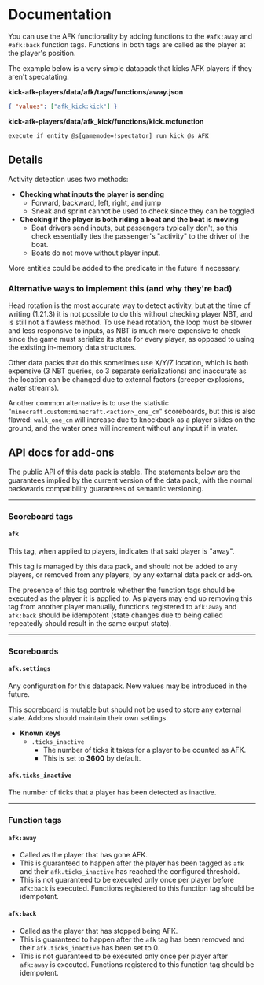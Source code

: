 # Documentation

You can use the AFK functionality by adding functions to the `#afk:away` and
`#afk:back` function tags. Functions in both tags are called as the player at
the player's position.

The example below is a very simple datapack that kicks AFK players if they
aren't specatating.

**kick-afk-players/data/afk/tags/functions/away.json**

```json
{ "values": ["afk_kick:kick"] }
```

**kick-afk-players/data/afk_kick/functions/kick.mcfunction**

```mcfunction
execute if entity @s[gamemode=!spectator] run kick @s AFK
```

## Details

Activity detection uses two methods:

- **Checking what inputs the player is sending**
  - Forward, backward, left, right, and jump
  - Sneak and sprint cannot be used to check since they can be toggled
- **Checking if the player is both riding a boat and the boat is moving**
  - Boat drivers send inputs, but passengers typically don't, so this check essentially ties the passenger's "activity" to the driver of the boat.
  - Boats do not move without player input.

More entities could be added to the predicate in the future if necessary.


### Alternative ways to implement this (and why they're bad)

Head rotation is the most accurate way to detect activity, but at the time of writing (1.21.3) it is not possible to do this without checking player NBT, and is still not a flawless method. To use head rotation, the loop must be slower and less responsive to inputs, as NBT is much more expensive to check since the game must serialize its state for every player, as opposed to using the existing in-memory data structures.

Other data packs that do this sometimes use X/Y/Z location, which is both expensive (3 NBT queries, so 3 separate serializations) and inaccurate as the location can be changed due to external factors (creeper explosions, water streams).

Another common alternative is to use the statistic "`minecraft.custom:minecraft.<action>_one_cm`" scoreboards, but this is also flawed: `walk_one_cm` will increase due to knockback as a player slides on the ground, and the water ones will increment without any input if in water.

## API docs for add-ons

The public API of this data pack is stable. The statements below are the guarantees implied by the current version of the data pack, with the normal backwards compatibility guarantees of semantic versioning.

---

### Scoreboard tags

#### `afk`
This tag, when applied to players, indicates that said player is "away".

This tag is managed by this data pack, and should not be added to any players, or removed from any players, by any external data pack or add-on.

The presence of this tag controls whether the function tags should be executed as the player it is applied to. As players may end up removing this tag from another player manually, functions registered to `afk:away` and `afk:back` should be idempotent (state changes due to being called repeatedly should result in the same output state).

---

### Scoreboards

#### `afk.settings`

Any configuration for this datapack. New values may be introduced in the future.

This scoreboard is mutable but should not be used to store any external state. Addons should maintain their own settings.

- **Known keys**
  - `.ticks_inactive`
    - The number of ticks it takes for a player to be counted as AFK.
    - This is set to **3600** by default.

#### `afk.ticks_inactive`

The number of ticks that a player has been detected as inactive.

---

### Function tags

#### `afk:away`

- Called as the player that has gone AFK.
- This is guaranteed to happen after the player has been tagged as `afk` and their `afk.ticks_inactive` has reached the configured threshold.
- This is not guaranteed to be executed only once per player before `afk:back` is executed. Functions registered to this function tag should be idempotent.

#### `afk:back`

- Called as the player that has stopped being AFK.
- This is guaranteed to happen after the `afk` tag has been removed and their `afk.ticks_inactive` has been set to 0.
- This is not guaranteed to be executed only once per player after `afk:away` is executed. Functions registered to this function tag should be idempotent.
